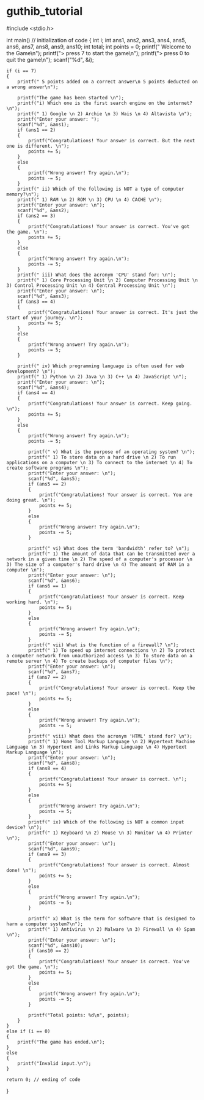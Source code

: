 # guthib_tutorial
#include <stdio.h>

int main() // initialization of code
{
    int i;
    int ans1, ans2, ans3, ans4, ans5, ans6, ans7, ans8, ans9, ans10;
    int total;
    int points = 0;
    printf("   Welcome to the Game\n");
    printf("> press 7 to start the game\n");
    printf("> press 0 to quit the game\n");
    scanf("%d", &i);

    if (i == 7)
    {
        printf(" 5 points added on a correct answer\n 5 points deducted on a wrong answer\n");

        printf("The game has been started \n");
        printf("i) Which one is the first search engine on the internet? \n");
        printf(" 1) Google \n 2) Archie \n 3) Wais \n 4) Altavista \n");
        printf("Enter your answer: ");
        scanf("%d", &ans1);
        if (ans1 == 2)
        {
            printf("Congratulations! Your answer is correct. But the next one is different. \n");
            points += 5;
        }
        else
        {
            printf("Wrong answer! Try again.\n");
            points -= 5;
        }
        printf(" ii) Which of the following is NOT a type of computer memory?\n");
        printf(" 1) RAM \n 2) ROM \n 3) CPU \n 4) CACHE \n");
        printf("Enter your answer: \n");
        scanf("%d", &ans2);
        if (ans2 == 3)
        {
            printf("Congratulations! Your answer is correct. You've got the game. \n");
            points += 5;
        }
        else
        {
            printf("Wrong answer! Try again.\n");
            points -= 5;
        }
        printf(" iii) What does the acronym 'CPU' stand for: \n");
        printf(" 1) Core Processing Unit \n 2) Computer Processing Unit \n 3) Control Processing Unit \n 4) Central Processing Unit \n");
        printf("Enter your answer: \n");
        scanf("%d", &ans3);
        if (ans3 == 4)
        {
            printf("Congratulations! Your answer is correct. It's just the start of your journey. \n");
            points += 5;
        }
        else
        {
            printf("Wrong answer! Try again.\n");
            points -= 5;
        }

        printf(" iv) Which programming language is often used for web development? \n");
        printf(" 1) Python \n 2) Java \n 3) C++ \n 4) JavaScript \n");
        printf("Enter your answer: \n");
        scanf("%d", &ans4);
        if (ans4 == 4)
        {
            printf("Congratulations! Your answer is correct. Keep going. \n");
            points += 5;
        }
        else
        {
            printf("Wrong answer! Try again.\n");
            points -= 5;

            printf(" v) What is the purpose of an operating system? \n");
            printf(" 1) To store data on a hard drive \n 2) To run applications on a computer \n 3) To connect to the internet \n 4) To create software programs \n");
            printf("Enter your answer: \n");
            scanf("%d", &ans5);
            if (ans5 == 2)
            {
                printf("Congratulations! Your answer is correct. You are doing great. \n");
                points += 5;
            }
            else
            {
                printf("Wrong answer! Try again.\n");
                points -= 5;
            }

            printf(" vi) What does the term 'bandwidth' refer to? \n");
            printf(" 1) The amount of data that can be transmitted over a network in a given time \n 2) The speed of a computer's processor \n 3) The size of a computer's hard drive \n 4) The amount of RAM in a computer \n");
            printf("Enter your answer: \n");
            scanf("%d", &ans6);
            if (ans6 == 1)
            {
                printf("Congratulations! Your answer is correct. Keep working hard. \n");
                points += 5;
            }
            else
            {
                printf("Wrong answer! Try again.\n");
                points -= 5;
            }
            printf(" vii) What is the function of a firewall? \n");
            printf(" 1) To speed up internet connections \n 2) To protect a computer network from unauthorized access \n 3) To store data on a remote server \n 4) To create backups of computer files \n");
            printf("Enter your answer: \n");
            scanf("%d", &ans7);
            if (ans7 == 2)
            {
                printf("Congratulations! Your answer is correct. Keep the pace! \n");
                points += 5;
            }
            else
            {
                printf("Wrong answer! Try again.\n");
                points -= 5;
            }
            printf(" viii) What does the acronym 'HTML' stand for? \n");
            printf(" 1) Home Tool Markup Language \n 2) Hypertext Machine Language \n 3) Hypertext and Links Markup Language \n 4) Hypertext Markup Language \n");
            printf("Enter your answer: \n");
            scanf("%d", &ans8);
            if (ans8 == 4)
            {
                printf("Congratulations! Your answer is correct. \n");
                points += 5;
            }
            else
            {
                printf("Wrong answer! Try again.\n");
                points -= 5;
            }
            printf(" ix) Which of the following is NOT a common input device? \n");
            printf(" 1) Keyboard \n 2) Mouse \n 3) Monitor \n 4) Printer \n");
            printf("Enter your answer: \n");
            scanf("%d", &ans9);
            if (ans9 == 3)
            {
                printf("Congratulations! Your answer is correct. Almost done! \n");
                points += 5;
            }
            else
            {
                printf("Wrong answer! Try again.\n");
                points -= 5;
            }

            printf(" x) What is the term for software that is designed to harm a computer system?\n");
            printf(" 1) Antivirus \n 2) Malware \n 3) Firewall \n 4) Spam \n");
            printf("Enter your answer: \n");
            scanf("%d", &ans10);
            if (ans10 == 2)
            {
                printf("Congratulations! Your answer is correct. You've got the game. \n");
                points += 5;
            }
            else
            {
                printf("Wrong answer! Try again.\n");
                points -= 5;
            }

            printf("Total points: %d\n", points);
        }
    }
    else if (i == 0)
    {
        printf("The game has ended.\n");
    }
    else
    {
        printf("Invalid input.\n");
    }

    return 0; // ending of code
}
